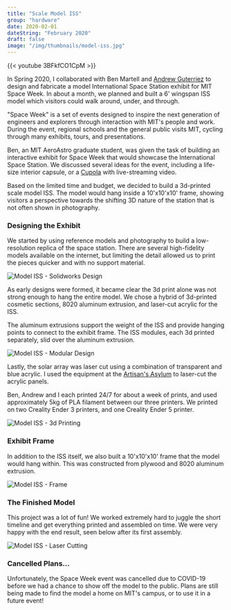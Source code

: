 ```yaml
---
title: "Scale Model ISS"
group: "hardware"
date: 2020-02-01
dateString: "February 2020"
draft: false
image: "/img/thumbnails/model-iss.jpg"
---
```


{{< youtube 3BFkfCO1CpM >}}
<br>

In Spring 2020, I collaborated with Ben Martell and [Andrew Guterriez](http://andrewtgutierrez.com/) to design and fabricate a model International Space Station exhibit for MIT Space Week. In about a month, we planned and built a 6' wingspan ISS model which visitors could walk around, under, and through.

"Space Week" is a set of events designed to inspire the next generation of engineers and explorers through interaction with MIT's people and work. During the event, regional schools and the general public visits MIT, cycling through many exhibits, tours, and presentations.

Ben, an MIT AeroAstro graduate student, was given the task of building an interactive exhibit for Space Week that would showcase the International Space Station. We discussed several ideas for the event, including a life-size interior capsule, or a [Cupola](https://en.wikipedia.org/wiki/Cupola_(ISS_module)) with live-streaming video.

Based on the limited time and budget, we decided to build a 3d-printed scale model ISS. The model would hang inside a 10'x10'x10' frame, showing visitors a perspective towards the shifting 3D nature of the station that is not often shown in photography.

### Designing the Exhibit

We started by using reference models and photography to build a low-resolution replica of the space station. There are several high-fidelity models available on the internet, but limiting the detail allowed us to print the pieces quicker and with no support material.

![Model ISS - Solidworks Design](/img/scale-model-iss/model-iss-1.JPG)

As early designs were formed, it became clear the 3d print alone was not strong enough to hang the entire model. We chose a hybrid of 3d-printed cosmetic sections, 8020 aluminum extrusion, and laser-cut acrylic for the ISS.

The aluminum extrusions support the weight of the ISS and provide hanging points to connect to the exhibit frame. 
The ISS modules, each 3d printed separately, slid over the aluminum extrusion.
 
![Model ISS - Modular Design](/img/scale-model-iss/model-iss-7.JPG)

Lastly, the solar array was laser cut using a combination of transparent and blue acrylic. I used the equipment at the 
[Artisan's Asylum](https://artisansasylum.com/) to laser-cut the acrylic panels.

Ben, Andrew and I each printed 24/7 for about a week of prints, and used approximately 5kg of PLA filament between our three printers. We printed on two Creality Ender 3 printers, and one Creality Ender 5 printer.

![Model ISS - 3d Printing](/img/scale-model-iss/model-iss-2.JPG)


### Exhibit Frame
In addition to the ISS itself, we also built a 10'x10'x10' frame that the model would hang within. This was constructed from plywood and 8020 aluminum extrusion.

![Model ISS - Frame](/img/scale-model-iss/model-iss-3.JPG)

### The Finished Model

This project was a lot of fun! We worked extremely hard to juggle the short timeline and get everything printed and assembled on time. We were very happy with the end result, seen below after its first assembly.

![Model ISS - Laser Cutting](/img/scale-model-iss/model-iss-4.JPG)

### Cancelled Plans... 
Unfortunately, the Space Week event was cancelled due to COVID-19 before we had a chance to show off the model to the public. Plans are still being made to find the model a home on MIT's campus, or to use it in a future event!